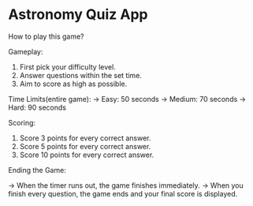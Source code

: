 # Astronomy Quiz App

How to play this game?

Gameplay: 
1) First pick your difficulty level.
2) Answer questions within the set time.
3) Aim to score as high as possible.

Time Limits(entire game):
-> Easy: 50 seconds
-> Medium: 70 seconds
-> Hard: 90 seconds

Scoring: 
1) Score 3 points for every correct answer.
2) Score 5 points for every correct answer.
3) Score 10 points for every correct answer.

Ending the Game: 

-> When the timer runs out, the game finishes immediately.
-> When you finish every question, the game ends and your final score is displayed.

